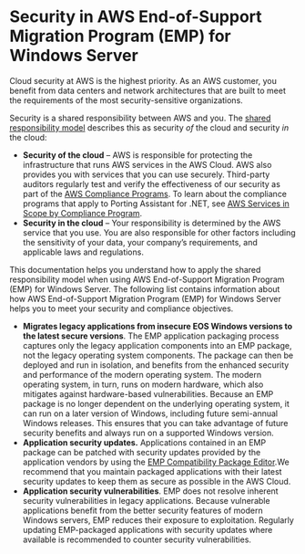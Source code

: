 # Security in AWS End\-of\-Support Migration Program \(EMP\) for Windows Server<a name="emp-security"></a>

Cloud security at AWS is the highest priority\. As an AWS customer, you benefit from data centers and network architectures that are built to meet the requirements of the most security\-sensitive organizations\.

Security is a shared responsibility between AWS and you\. The [shared responsibility model](http://aws.amazon.com/compliance/shared-responsibility-model/) describes this as security *of* the cloud and security *in* the cloud:
+ **Security of the cloud** – AWS is responsible for protecting the infrastructure that runs AWS services in the AWS Cloud\. AWS also provides you with services that you can use securely\. Third\-party auditors regularly test and verify the effectiveness of our security as part of the [AWS Compliance Programs](http://aws.amazon.com/compliance/programs/)\. To learn about the compliance programs that apply to Porting Assistant for \.NET, see [AWS Services in Scope by Compliance Program](http://aws.amazon.com/compliance/services-in-scope/)\.
+ **Security in the cloud** – Your responsibility is determined by the AWS service that you use\. You are also responsible for other factors including the sensitivity of your data, your company’s requirements, and applicable laws and regulations\. 

This documentation helps you understand how to apply the shared responsibility model when using AWS End\-of\-Support Migration Program \(EMP\) for Windows Server\. The following list contains information about how AWS End\-of\-Support Migration Program \(EMP\) for Windows Server helps you to meet your security and compliance objectives\.
+ **Migrates legacy applications from insecure EOS Windows versions to the latest secure versions**\. The EMP application packaging process captures only the legacy application components into an EMP package, not the legacy operating system components\. The package can then be deployed and run in isolation, and benefits from the enhanced security and performance of the modern operating system\. The modern operating system, in turn, runs on modern hardware, which also mitigates against hardware\-based vulnerabilities\. Because an EMP package is no longer dependent on the underlying operating system, it can run on a later version of Windows, including future semi\-annual Windows releases\. This ensures that you can take advantage of future security benefits and always run on a supported Windows version\.
+ **Application security updates\.** Applications contained in an EMP package can be patched with security updates provided by the application vendors by using the [ EMP Compatibility Package Editor](emp-manage.md)\.We recommend that you maintain packaged applications with their latest security updates to keep them as secure as possible in the AWS Cloud\.
+ **Application security vulnerabilities**\. EMP does not resolve inherent security vulnerabilities in legacy applications\. Because vulnerable applications benefit from the better security features of modern Windows servers, EMP reduces their exposure to exploitation\. Regularly updating EMP\-packaged applications with security updates where available is recommended to counter security vulnerabilities\.